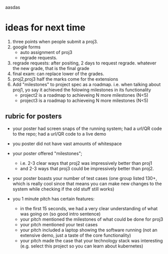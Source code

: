 aasdas

# ideas for next time

1. three points when people submit a proj3.
2. google forms
   - auto assignment of proj3 
   - regrade requests.
3. regrade requests: after positing, 2 days to request regrade. whatever the new grade, that is the final grade
4. final exam: can replace lower of the grades.
5. proj2,proj3 half the marks come for the extensions
6. Add "milestones" to project spec as a roadmap. i.e. when talking about proj1, yo say it achieved the folowing milestones in its functionality
   - project2 is a roadmap to achieveing N more milestones (N<5)
   - project3 is a roadmap to achieveing N more milestones (N<5)
   

## rubric for posters

- your poster had screen snaps of the running system; had a url/QR code to the repo; had a url/QR code to a live demo
- you poster did not have vast amounts of whitespace

- your poster offered "milestones"; 
  - i.e. 2-3 clear ways that proj2 was impressively better than proj1
  - and  2-3 ways that proj3 could be impressively better than proj2.

- your poster boasts your number of test cases (one group listed 130+, which is really cool since that means you can  make new changes to the system while checking if the old stuff still works)

- you 1 minute pitch has certain features:
  - in the first 15 seconds, we had a very clear understanding of what was going on (so good intro sentence)
  - your pitch mentioned the milestones of what could be done for proj3
  - your pitch mentioned your test cases
  - your pitch included a laptop showing the software  running  (not an extensive demo, just a taste of the core functionality)
  - your pitch made the case that your technology stack was interesting (e.g. select this project so you can
    learn about kubernetes)
